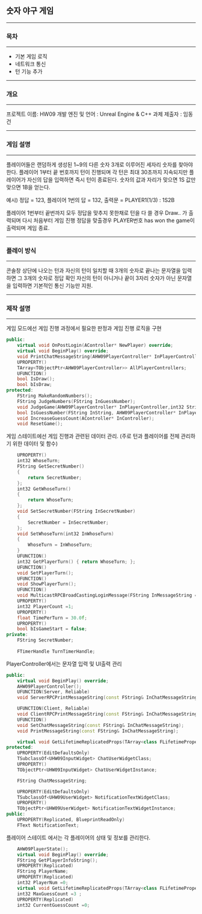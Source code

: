 ## 숫자 야구 게임

---
### 목차
---

- 기본 게임 로직
- 네트워크 통신
- 턴 기능 추가

---
### 개요 
---

프로젝트 이름: HW09
개발 엔진 및 언어 : Unreal Engine & C++
과제 제출자 : 임동건



---
### 게임 설명 
---

플레이어들은 랜덤하게 생성된 1~9의 다른 숫자 3개로 이루어진 세자리 숫자를 찾아야 한다.
플레이어 1부터 끝 번호까지 턴이 진행되며 각 턴은 최대 30초까지 지속되지만 플레이어가 자신의 답을 입력하면 즉시 턴이 종료된다.
숫자의 값과 자리가 맞으면 1S 값만 맞으면 1B을 얻는다.

예시) 정답 = 123, 플레이어 1번의 답 = 132,  출력문 = PLAYER1(1/3) : 1S2B

플레이어 1번부터 끝번까지 모두 정답을 맞추지 못한채로 턴을 다 쓸 경우 Draw.. 가 출력되며 다시 처음부터 게임 진행
정답을 맞출경우 PLAYER번호 has won the game이 출력되며 게임 종료.

----
### 플레이 방식
---

콘솔창 상단에 나오는 턴과 자신의 턴이 일치할 때 3개의 숫자로 끝나는 문자열을 입력하면 그 3개의 숫자로 정답 확인
자신의 턴이 아니거나 끝이 3자리 숫자가 아닌 문자열을 입력하면 기본적인 통신 기능만 지원.

---
### 제작 설명
---

게임 모드에선 게임 진행 과정에서 필요한 판정과 게임 진행 로직을 구현

``` cpp
public:
	virtual void OnPostLogin(AController* NewPlayer) override;
	virtual void BeginPlay() override;
	void PrintChatMessageString(AHW09PlayerController* InPlayerController, FString InChatMessageString);
	UPROPERTY()
	TArray<TObjectPtr<AHW09PlayerController>> AllPlayerControllers;
	UFUNCTION()
	bool IsDraw();
	bool bIsDraw;
protected:
	FString MakeRandomNumbers();
	FString JudgeNumbers(FString InGuessNumber);
	void JudgeGame(AHW09PlayerController* InPlayerController,int32 StrikeCount);
	bool IsGuessNumber(FString InString, AHW09PlayerController* InPlayerController);
	void IncreaseGuessCount(AController* InController);
	void ResetGame();
```

게임 스테이트에선 게임 진행과 관련된 데이터 관리. (주로 턴과 플레이어를 전체 관리하기 위한 데이터 및 함수)

``` cpp
	UPROPERTY()
	int32 WhoseTurn;
	FString GetSecretNumber()
	{
		return SecretNumber;
	};
	int32 GetWhoseTurn()
	{
		return WhoseTurn;
	};
	void SetSecretNumber(FString InSecretNumber)
	{
		SecretNumber = InSecretNumber;
	};
	void SetWhoseTurn(int32 InWhoseTurn)
	{
		WhoseTurn = InWhoseTurn;
	}
	UFUNCTION()
	int32 GetPlayerTurn() { return WhoseTurn; };
	UFUNCTION()
	void SetPlayerTurn();
	UFUNCTION()
	void ShowPlayerTurn();
	UFUNCTION()
	void MulticastRPCBroadCastingLoginMessage(FString InMessageString = FString(TEXT("XXXXX")));
	UPROPERTY()
	int32 PlayerCount =1;
	UPROPERTY()
	float TimePerTurn = 30.0f;
	UPROPERTY()
	bool bIsGameStart = false;
private:
	FString SecretNumber;
	
	FTimerHandle TurnTimerHandle;

```

PlayerController에서는 문자열 입력 및 UI출력 관리

``` cpp
public:
	virtual void BeginPlay() override;
	AHW09PlayerController();
	UFUNCTION(Server, Reliable)
	void ServerRPCPrintMessageString(const FString& InChatMessageString);

	UFUNCTION(Client, Reliable)
	void ClientRPCPrintMessageString(const FString& InChatMessageString);
	UFUNCTION()
	void SetChatMessageString(const FString& InChatMessageString);
	void PrintMessageString(const FString& InChatMessageString);

	virtual void GetLifetimeReplicatedProps(TArray<class FLifetimeProperty>& OutLifetimeProps) const override;
protected:
	UPROPERTY(EditDefaultsOnly)
	TSubclassOf<UHW09InputWidget> ChatUserWidgetClass;
	UPROPERTY()
	TObjectPtr<UHW09InputWidget> ChatUserWidgetInstance;

	FString ChatMessageString;

	UPROPERTY(EditDefaultsOnly)
	TSubclassOf<UHW09UserWidget> NotificationTextWidgetClass;
	UPROPERTY()
	TObjectPtr<UHW09UserWidget> NotificationTextWidgetInstance;
public:
	UPROPERTY(Replicated, BlueprintReadOnly)
	FText NotificationText;
```

플레이어 스테이트 에서는 각 플레이어의 상태 및 정보를 관리한다.

``` cpp
	AHW09PlayerState();
	virtual void BeginPlay() override;
	FString GetPlayerInfoString();
	UPROPERTY(Replicated)
	FString PlayerName;
	UPROPERTY(Replicated)
	int32 PlayerNum =0;
	virtual void GetLifetimeReplicatedProps(TArray<class FLifetimeProperty>& OutLifetimeProps) const override;
	int32 MaxGuessCount =3 ;
	UPROPERTY(Replicated)
	int32 CurrentGuessCount =0;
```








